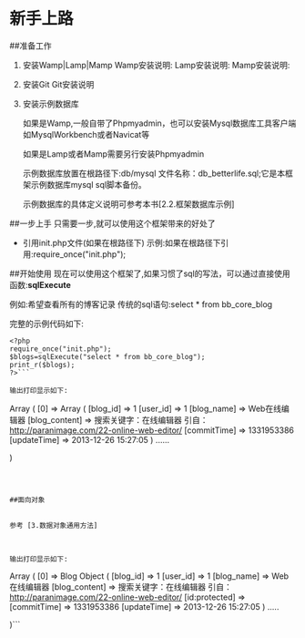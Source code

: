 # 新手上路

##准备工作
1. 安装Wamp|Lamp|Mamp
Wamp安装说明:
Lamp安装说明:
Mamp安装说明:

2. 安装Git
Git安装说明

3. 安装示例数据库

    如果是Wamp,一般自带了Phpmyadmin，也可以安装Mysql数据库工具客户端如MysqlWorkbench或者Navicat等

    如果是Lamp或者Mamp需要另行安装Phpmyadmin

    示例数据库放置在根路径下:db/mysql 文件名称：db_betterlife.sql;它是本框架示例数据库mysql sql脚本备份。

    示例数据库的具体定义说明可参考本书[2.2.框架数据库示例]

##一步上手
只需要一步,就可以使用这个框架带来的好处了
* 引用init.php文件(如果在根路径下)
  示例:如果在根路径下引用:require_once("init.php");

##开始使用
现在可以使用这个框架了,如果习惯了sql的写法，可以通过直接使用函数:**sqlExecute**

例如:希望查看所有的博客记录
传统的sql语句:select * from bb_core_blog

完整的示例代码如下:

```
<?php
require_once("init.php");
$blogs=sqlExecute("select * from bb_core_blog");
print_r($blogs);
?>```

输出打印显示如下:
```
Array
(
    [0] => Array
        (
            [blog_id] => 1
            [user_id] => 1
            [blog_name] => Web在线编辑器
            [blog_content] => 搜索关键字：在线编辑器
引自：<a href="http://paranimage.com/22-online-web-editor/" target="_blank">http://paranimage.com/22-online-web-editor/</a>
            [commitTime] => 1331953386
            [updateTime] => 2013-12-26 15:27:05
        )
    ......

)
```



##面向对象


参考 [3.数据对象通用方法]



输出打印显示如下:
```

Array
(
    [0] => Blog Object
        (
            [blog_id] => 1
            [user_id] => 1
            [blog_name] => Web在线编辑器
            [blog_content] => 搜索关键字：在线编辑器
引自：<a href="http://paranimage.com/22-online-web-editor/" target="_blank">http://paranimage.com/22-online-web-editor/</a>
            [id:protected] =>
            [commitTime] => 1331953386
            [updateTime] => 2013-12-26 15:27:05
        )
    .....

)```









